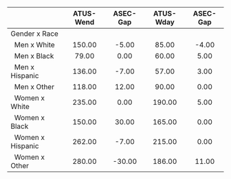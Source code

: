 
|                      |    ATUS-Wend |     ASEC-Gap |    ATUS-Wday |     ASEC-Gap |
| -------------------- | :----------: | :----------: | :----------: | :----------: |
| Gender x Race        |              |              |              |              |
| &nbsp;&nbsp;Men x White |       150.00 |        -5.00 |        85.00 |        -4.00 |
| &nbsp;&nbsp;Men x Black |        79.00 |         0.00 |        60.00 |         5.00 |
| &nbsp;&nbsp;Men x Hispanic |       136.00 |        -7.00 |        57.00 |         3.00 |
| &nbsp;&nbsp;Men x Other |       118.00 |        12.00 |        90.00 |         0.00 |
| &nbsp;&nbsp;Women x White |       235.00 |         0.00 |       190.00 |         5.00 |
| &nbsp;&nbsp;Women x Black |       150.00 |        30.00 |       165.00 |         0.00 |
| &nbsp;&nbsp;Women x Hispanic |       262.00 |        -7.00 |       215.00 |         0.00 |
| &nbsp;&nbsp;Women x Other |       280.00 |       -30.00 |       186.00 |        11.00 |

